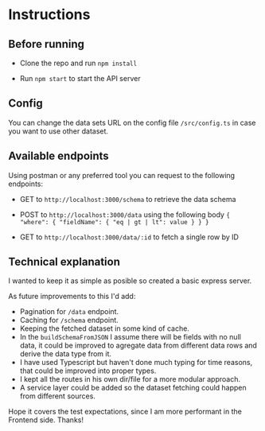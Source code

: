 # Instructions

## Before running

- Clone the repo and run `npm install`

- Run `npm start` to start the API server

## Config

You can change the data sets URL on the config file `/src/config.ts` in case you want to use other dataset.

## Available endpoints

Using postman or any preferred tool you can request to the following endpoints:

- GET to `http://localhost:3000/schema` to retrieve the data schema

- POST to `http://localhost:3000/data` using the following body `{
"where": {
"fieldName": { "eq | gt | lt": value }
}
}`

- GET to `http://localhost:3000/data/:id` to fetch a single row by ID

## Technical explanation

I wanted to keep it as simple as posible so created a basic express server.

As future improvements to this I'd add:

- Pagination for `/data` endpoint.
- Caching for `/schema` endpoint.
- Keeping the fetched dataset in some kind of cache.
- In the `buildSchemaFromJSON` I assume there will be fields with no null data, it could be improved to agregate data from different data rows and derive the data type from it.
- I have used Typescript but haven't done much typing for time reasons, that could be improved into proper types.
- I kept all the routes in his own dir/file for a more modular approach.
- A service layer could be added so the dataset fetching could happen from different sources.

Hope it covers the test expectations, since I am more performant in the Frontend side. Thanks!
